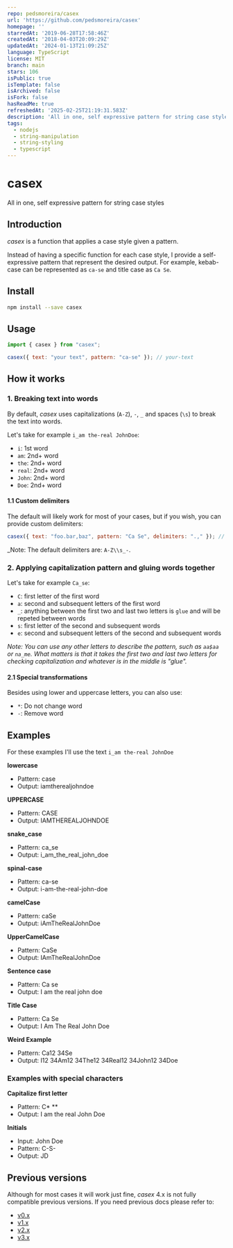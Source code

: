 ```yaml
---
repo: pedsmoreira/casex
url: 'https://github.com/pedsmoreira/casex'
homepage: ''
starredAt: '2019-06-28T17:58:46Z'
createdAt: '2018-04-03T20:09:29Z'
updatedAt: '2024-01-13T21:09:25Z'
language: TypeScript
license: MIT
branch: main
stars: 106
isPublic: true
isTemplate: false
isArchived: false
isFork: false
hasReadMe: true
refreshedAt: '2025-02-25T21:19:31.583Z'
description: 'All in one, self expressive pattern for string case styles'
tags:
  - nodejs
  - string-manipulation
  - string-styling
  - typescript
---
```


# casex

All in one, self expressive pattern for string case styles

## Introduction

_casex_ is a function that applies a case style given a pattern.

Instead of having a specific function for each case style, I provide a self-expressive pattern that represent the desired output. For example, kebab-case can be represented as `ca-se` and title case as `Ca Se`.

## Install

```sh
npm install --save casex
```

## Usage

```js
import { casex } from "casex";

casex({ text: "your text", pattern: "ca-se" }); // your-text
```

## How it works

### 1. Breaking text into words

By default, _casex_ uses capitalizations (`A-Z`), `-`, `_` and spaces (`\s`) to break the text into words.

Let's take for example `i_am the-real JohnDoe`:

- `i`: 1st word
- `am`: 2nd+ word
- `the`: 2nd+ word
- `real`: 2nd+ word
- `John`: 2nd+ word
- `Doe`: 2nd+ word

#### 1.1 Custom delimiters

The default will likely work for most of your cases, but if you wish, you can provide custom delimiters:

```js
casex({ text: "foo.bar,baz", pattern: "Ca Se", delimiters: ".," }); // Foo Bar Baz
```

_Note: The default delimiters are: `A-Z\\s_-`.

### 2. Applying capitalization pattern and gluing words together

Let's take for example `Ca_se`:

- `C`: first letter of the first word
- `a`: second and subsequent letters of the first word
- `_`: anything between the first two and last two letters is `glue` and will be repeted between words
- `s`: first letter of the second and subsequent words
- `e`: second and subsequent letters of the second and subsequent words

_Note: You can use any other letters to describe the pattern, such as `aa$aa` or `na_me`. What matters is that it takes the first two and last two letters for checking capitalization and whatever is in the middle is "glue"._

#### 2.1 Special transformations

Besides using lower and uppercase letters, you can also use:

- `*`: Do not change word
- `-`: Remove word

## Examples

For these examples I'll use the text `i_am the-real JohnDoe`

**lowercase**

- Pattern: case
- Output: iamtherealjohndoe

**UPPERCASE**

- Pattern: CASE
- Output: IAMTHEREALJOHNDOE

**snake_case**

- Pattern: ca_se
- Output: i_am_the_real_john_doe

**spinal-case**

- Pattern: ca-se
- Output: i-am-the-real-john-doe

**camelCase**

- Pattern: caSe
- Output: iAmTheRealJohnDoe

**UpperCamelCase**

- Pattern: CaSe
- Output: IAmTheRealJohnDoe

**Sentence case**

- Pattern: Ca se
- Output: I am the real john doe

**Title Case**

- Pattern: Ca Se
- Output: I Am The Real John Doe

**Weird Example**

- Pattern: Ca12 34Se
- Output: I12 34Am12 34The12 34Real12 34John12 34Doe

### Examples with special characters

**Capitalize first letter**

- Pattern: C\* \*\*
- Output: I am the real John Doe

**Initials**

- Input: John Doe
- Pattern: C-S-
- Output: JD

## Previous versions

Although for most cases it will work just fine, _casex_ 4.x is not fully compatible previous versions. If you need previous docs please refer to:

- [v0.x](https://github.com/pedsmoreira/casex/tree/0.x)
- [v1.x](https://github.com/pedsmoreira/casex/tree/1.x)
- [v2.x](https://github.com/pedsmoreira/casex/tree/2.x)
- [v3.x](https://github.com/pedsmoreira/casex/tree/3.x)
